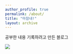 ```yaml
---
author_profile: true
permalink: /about/
title: "마참내!"
layout: archive
---
```


공부한 내용 기록하려고 만든 블로그

<img src="https://ghchart.rshah.org/4b8398/clr4takeoff"/>